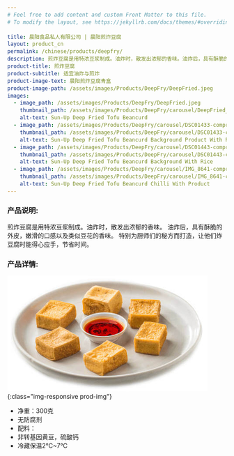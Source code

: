 ```yaml
---
# Feel free to add content and custom Front Matter to this file.
# To modify the layout, see https://jekyllrb.com/docs/themes/#overriding-theme-defaults

title: 晨阳食品私人有限公司 | 晨阳煎炸豆腐
layout: product_cn
permalink: /chinese/products/deepfry/
description: 煎炸豆腐是用特浓豆浆制成。油炸时，散发出浓郁的香味。油炸后，具有酥脆的外皮，嫩滑的口感以及类似豆花的香味。特别为厨师们的秘方而打造，让他们炸豆腐时能得心应手，节省时间。
product-title: 煎炸豆腐
product-subtitle: 适宜油炸与煎炸
product-image-text: 晨阳煎炸豆腐青盒
product-image-path: /assets/images/Products/DeepFry/DeepFried.jpeg
images:
  - image_path: /assets/images/Products/DeepFry/DeepFried.jpeg
    thumbnail_path: /assets/images/Products/DeepFry/carousel/DeepFried_tn.jpg
    alt-text: Sun-Up Deep Fried Tofu Beancurd
  - image_path: /assets/images/Products/DeepFry/carousel/DSC01433-compressor.JPG
    thumbnail_path: /assets/images/Products/DeepFry/carousel/DSC01433-compressor_tn.JPG
    alt-text: Sun-Up Deep Fried Tofu Beancurd Background Product With Rice
  - image_path: /assets/images/Products/DeepFry/carousel/DSC01443-compressor.JPG
    thumbnail_path: /assets/images/Products/DeepFry/carousel/DSC01443-compressor_tn.JPG
    alt-text: Sun-Up Deep Fried Tofu Beancurd Background With Rice
  - image_path: /assets/images/Products/DeepFry/carousel/IMG_8641-compressor.JPG
    thumbnail_path: /assets/images/Products/DeepFry/carousel/IMG_8641-compressor_tn.JPG
    alt-text: Sun-Up Deep Fried Tofu Beancurd Chilli With Product
---
```


### 产品说明:
煎炸豆腐是用特浓豆浆制成。油炸时，散发出浓郁的香味。
油炸后，具有酥脆的外皮，嫩滑的口感以及类似豆花的香味。
特别为厨师们的秘方而打造，让他们炸豆腐时能得心应手，节省时间。


### 产品详情:
![晨阳煎炸豆腐盘上](/assets/images/Products/DeepFry/productthumbnail.jpeg){:class="img-responsive prod-img"}
- 净重：300克
- 无防腐剂
- 配料：
- 非转基因黄豆，硫酸钙
- 冷藏保温2℃~7℃
